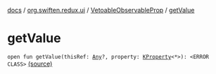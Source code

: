 [docs](../../index.md) / [org.swiften.redux.ui](../index.md) / [VetoableObservableProp](index.md) / [getValue](./get-value.md)

# getValue

`open fun getValue(thisRef: `[`Any`](https://kotlinlang.org/api/latest/jvm/stdlib/kotlin/-any/index.html)`?, property: `[`KProperty`](https://kotlinlang.org/api/latest/jvm/stdlib/kotlin.reflect/-k-property/index.html)`<*>): <ERROR CLASS>` [(source)](https://github.com/protoman92/KotlinRedux/tree/master/common/common-ui/src/main/kotlin/org/swiften/redux/ui/ObservableProp.kt#L29)
